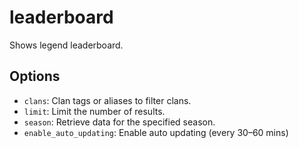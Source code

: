 # leaderboard

Shows legend leaderboard.

## Options

* `clans`: Clan tags or aliases to filter clans.
* `limit`: Limit the number of results.
* `season`: Retrieve data for the specified season.
* `enable_auto_updating`: Enable auto updating (every 30–60 mins)
